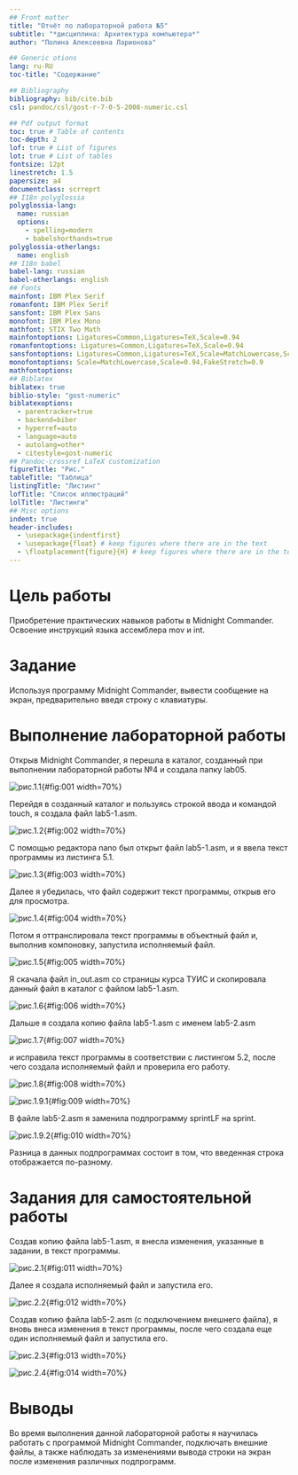 ```yaml
---
## Front matter
title: "Отчёт по лабораторной работа №5"
subtitle: "*дисциплина: Архитектура компьютера*"
author: "Полина Алексеевна Ларионова"

## Generic otions
lang: ru-RU
toc-title: "Содержание"

## Bibliography
bibliography: bib/cite.bib
csl: pandoc/csl/gost-r-7-0-5-2008-numeric.csl

## Pdf output format
toc: true # Table of contents
toc-depth: 2
lof: true # List of figures
lot: true # List of tables
fontsize: 12pt
linestretch: 1.5
papersize: a4
documentclass: scrreprt
## I18n polyglossia
polyglossia-lang:
  name: russian
  options:
	- spelling=modern
	- babelshorthands=true
polyglossia-otherlangs:
  name: english
## I18n babel
babel-lang: russian
babel-otherlangs: english
## Fonts
mainfont: IBM Plex Serif
romanfont: IBM Plex Serif
sansfont: IBM Plex Sans
monofont: IBM Plex Mono
mathfont: STIX Two Math
mainfontoptions: Ligatures=Common,Ligatures=TeX,Scale=0.94
romanfontoptions: Ligatures=Common,Ligatures=TeX,Scale=0.94
sansfontoptions: Ligatures=Common,Ligatures=TeX,Scale=MatchLowercase,Scale=0.94
monofontoptions: Scale=MatchLowercase,Scale=0.94,FakeStretch=0.9
mathfontoptions:
## Biblatex
biblatex: true
biblio-style: "gost-numeric"
biblatexoptions:
  - parentracker=true
  - backend=biber
  - hyperref=auto
  - language=auto
  - autolang=other*
  - citestyle=gost-numeric
## Pandoc-crossref LaTeX customization
figureTitle: "Рис."
tableTitle: "Таблица"
listingTitle: "Листинг"
lofTitle: "Список иллюстраций"
lolTitle: "Листинги"
## Misc options
indent: true
header-includes:
  - \usepackage{indentfirst}
  - \usepackage{float} # keep figures where there are in the text
  - \floatplacement{figure}{H} # keep figures where there are in the text
---
```


# Цель работы

Приобретение практических навыков работы в Midnight Commander. Освоение инструкций
языка ассемблера mov и int.

# Задание

Используя программу Midnight Commander, вывести сообщение на экран, предварительно введя строку с клавиатуры.



# Выполнение лабораторной работы

Открыв Midnight Commander, я перешла в каталог, созданный при выполнении лабораторной работы №4 и создала папку lab05.

![рис.1.1](image/image1.png){#fig:001 width=70%}

Перейдя в созданный каталог и пользуясь строкой ввода и командой touch, я создала файл lab5-1.asm.

![рис.1.2](image/image2.png){#fig:002 width=70%}

С помощью редактора nano был открыт файл lab5-1.asm, и я ввела текст программы из листинга 5.1. 

![рис.1.3](image/image3.png){#fig:003 width=70%}

Далее я убедилась, что файл содержит текст программы, открыв его для просмотра. 

![рис.1.4](image/image4.png){#fig:004 width=70%}

Потом я оттранслировала текст программы в объектный файл и, выполнив компоновку, запустила исполняемый файл. 

![рис.1.5](image/image5.png){#fig:005 width=70%}

Я скачала файл in_out.asm со страницы курса ТУИС и скопировала данный файл в каталог с файлом lab5-1.asm.

![рис.1.6](image/image6.png){#fig:006 width=70%}

Дальше я создала копию файла lab5-1.asm с именем lab5-2.asm 

![рис.1.7](image/image7.png){#fig:007 width=70%}

и исправила текст программы в соответствии с листингом 5.2, после чего создала исполняемый файл и проверила его работу. 

![рис.1.8](image/image8.png){#fig:008 width=70%}

![рис.1.9.1](image/image9.png){#fig:009 width=70%}

В файле lab5-2.asm я заменила подпрограмму sprintLF на sprint. 

![рис.1.9.2](image/image10.png){#fig:010 width=70%}

Разница в данных подпрограммах состоит в том, что введенная строка отображается по-разному.

# Задания для самостоятельной работы 

Создав копию файла lab5-1.asm, я внесла изменения, указанные в задании, в текст программы.

![рис.2.1](image/image11.png){#fig:011 width=70%}

Далее я создала исполняемый файл и запустила его.

![рис.2.2](image/image12.png){#fig:012 width=70%}

Создав копию файла lab5-2.asm (с подключением внешнего файла), я вновь внеса изменения в текст программы, после чего создала еще один исполняемый файл и запустила его.

![рис.2.3](image/image14.png){#fig:013 width=70%}

![рис.2.4](image/image15.png){#fig:014 width=70%}


# Выводы

Во время выполнения данной лабораторной работы я научилась работать с программой Midnight Commander, подключать внешние файлы, а также наблюдать за изменениями вывода строки на экран после изменения различных подпрограмм.


